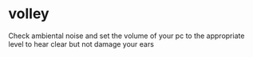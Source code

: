 # volley

Check ambiental noise and set the volume of your pc to the appropriate level to hear clear but not damage your ears
